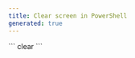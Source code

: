 ```yaml
---
title: Clear screen in PowerShell
generated: true
---
```


<div markdown="1" class="ans">
```
clear
```
</div>
